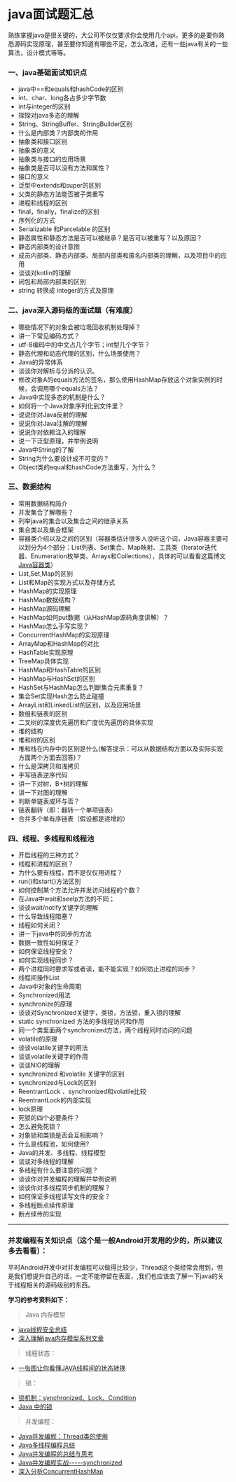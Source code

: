 # java面试题汇总

熟练掌握java是很关键的，大公司不仅仅要求你会使用几个api，更多的是要你熟悉源码实现原理，甚至要你知道有哪些不足，怎么改进，还有一些java有关的一些算法，设计模式等等。

### 一、java基础面试知识点

* java中==和equals和hashCode的区别
* int、char、long各占多少字节数
* int与integer的区别
* 探探对java多态的理解
* String、StringBuffer、StringBuilder区别
* 什么是内部类？内部类的作用
* 抽象类和接口区别
* 抽象类的意义
* 抽象类与接口的应用场景
* 抽象类是否可以没有方法和属性？
* 接口的意义
* 泛型中extends和super的区别
* 父类的静态方法能否被子类重写
* 进程和线程的区别
* final，finally，finalize的区别
* 序列化的方式
* Serializable 和Parcelable 的区别
* 静态属性和静态方法是否可以被继承？是否可以被重写？以及原因？
* 静态内部类的设计意图
* 成员内部类、静态内部类、局部内部类和匿名内部类的理解，以及项目中的应用
* 谈谈对kotlin的理解
* 闭包和局部内部类的区别
* string 转换成 integer的方式及原理


### 二、java深入源码级的面试题（有难度）

* 哪些情况下的对象会被垃圾回收机制处理掉？
* 讲一下常见编码方式？
* utf-8编码中的中文占几个字节；int型几个字节？
* 静态代理和动态代理的区别，什么场景使用？
* Java的异常体系
* 谈谈你对解析与分派的认识。
* 修改对象A的equals方法的签名，那么使用HashMap存放这个对象实例的时候，会调用哪个equals方法？
* Java中实现多态的机制是什么？
* 如何将一个Java对象序列化到文件里？
* 说说你对Java反射的理解
* 说说你对Java注解的理解
* 说说你对依赖注入的理解
* 说一下泛型原理，并举例说明
* Java中String的了解
* String为什么要设计成不可变的？
* Object类的equal和hashCode方法重写，为什么？


### 三、数据结构

* 常用数据结构简介
* 并发集合了解哪些？
* 列举java的集合以及集合之间的继承关系
* 集合类以及集合框架
* 容器类介绍以及之间的区别（容器类估计很多人没听这个词，Java容器主要可以划分为4个部分：List列表、Set集合、Map映射、工具类（Iterator迭代器、Enumeration枚举类、Arrays和Collections），具体的可以看看这篇博文 [Java容器类](http://alexyyek.github.io/2015/04/06/Collection/)）
* List,Set,Map的区别
* List和Map的实现方式以及存储方式
* HashMap的实现原理
* HashMap数据结构？
* HashMap源码理解
* HashMap如何put数据（从HashMap源码角度讲解）？
* HashMap怎么手写实现？
* ConcurrentHashMap的实现原理
* ArrayMap和HashMap的对比
* HashTable实现原理
* TreeMap具体实现
* HashMap和HashTable的区别
* HashMap与HashSet的区别
* HashSet与HashMap怎么判断集合元素重复？
* 集合Set实现Hash怎么防止碰撞
* ArrayList和LinkedList的区别，以及应用场景
* 数组和链表的区别
* 二叉树的深度优先遍历和广度优先遍历的具体实现
* 堆的结构
* 堆和树的区别
* 堆和栈在内存中的区别是什么(解答提示：可以从数据结构方面以及实际实现方面两个方面去回答)？
* 什么是深拷贝和浅拷贝
* 手写链表逆序代码
* 讲一下对树，B+树的理解
* 讲一下对图的理解
* 判断单链表成环与否？
* 链表翻转（即：翻转一个单项链表）
* 合并多个单有序链表（假设都是递增的）


### 四、线程、多线程和线程池

* 开启线程的三种方式？
* 线程和进程的区别？
* 为什么要有线程，而不是仅仅用进程？
* run()和start()方法区别
* 如何控制某个方法允许并发访问线程的个数？
* 在Java中wait和seelp方法的不同；
* 谈谈wait/notify关键字的理解
* 什么导致线程阻塞？
* 线程如何关闭？
* 讲一下java中的同步的方法
* 数据一致性如何保证？
* 如何保证线程安全？
* 如何实现线程同步？
* 两个进程同时要求写或者读，能不能实现？如何防止进程的同步？
* 线程间操作List
* Java中对象的生命周期
* Synchronized用法
* synchronize的原理
* 谈谈对Synchronized关键字，类锁，方法锁，重入锁的理解
* static synchronized 方法的多线程访问和作用
* 同一个类里面两个synchronized方法，两个线程同时访问的问题
* volatile的原理
* 谈谈volatile关键字的用法
* 谈谈volatile关键字的作用
* 谈谈NIO的理解
* synchronized 和volatile 关键字的区别
* synchronized与Lock的区别
* ReentrantLock 、synchronized和volatile比较
* ReentrantLock的内部实现
* lock原理
* 死锁的四个必要条件？
* 怎么避免死锁？
* 对象锁和类锁是否会互相影响？
* 什么是线程池，如何使用?
* Java的并发、多线程、线程模型
* 谈谈对多线程的理解
* 多线程有什么要注意的问题？
* 谈谈你对并发编程的理解并举例说明
* 谈谈你对多线程同步机制的理解？
* 如何保证多线程读写文件的安全？
* 多线程断点续传原理
* 断点续传的实现



----

### 并发编程有关知识点（这个是一般Android开发用的少的，所以建议多去看看）：

平时Android开发中对并发编程可以做得比较少，Thread这个类经常会用到，但是我们想提升自己的话，一定不能停留在表面，,我们也应该去了解一下java的关于线程相关的源码级别的东西。


**学习的参考资料如下：**

> Java 内存模型

* [java线程安全总结](http://www.iteye.com/topic/806990)
* [深入理解java内存模型系列文章](http://ifeve.com/java-memory-model-0/)

> 线程状态：

* [一张图让你看懂JAVA线程间的状态转换](https://my.oschina.net/mingdongcheng/blog/139263)

> 锁：

* [锁机制：synchronized、Lock、Condition](http://blog.csdn.net/vking_wang/article/details/9952063)
* [Java 中的锁](http://wiki.jikexueyuan.com/project/java-concurrent/locks-in-java.html)

> 并发编程：

* [Java并发编程：Thread类的使用](http://www.cnblogs.com/dolphin0520/p/3920357.html)
* [Java多线程编程总结](http://blog.51cto.com/lavasoft/27069)
* [Java并发编程的总结与思考](https://www.jianshu.com/p/053943a425c3#)
* [Java并发编程实战-----synchronized](http://www.cnblogs.com/chenssy/p/4701027.html)
* [深入分析ConcurrentHashMap](http://www.infoq.com/cn/articles/ConcurrentHashMap#)